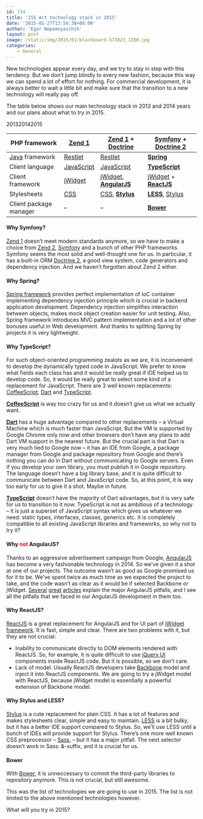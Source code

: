 ```yaml
---
id: 734
title: 'ISS Art technology stack in 2015'
date: '2015-01-27T13:56:38+08:00'
author: 'Egor Nepomnyaschih'
layout: post
image: /static/img/2015/01/blackboard-573023_1280.jpg
categories:
    - General
---
```


New technologies appear every day, and we try to stay in step with this tendency. But we don’t jump blindly to every new fashion, because this way we can spend a lot of effort for nothing. For commercial development, it is always better to wait a little bit and make sure that the transition to a new technology will really pay off.

The table below shows our main technology stack in 2013 and 2014 years and our plans about what to try in 2015.

201320142015

| PHP framework | [Zend 1](http://framework.zend.com/) | [Zend 1](http://framework.zend.com/) + **[Doctrine](http://www.doctrine-project.org/)** | **[Symfony](http://symfony.com/)** + **[Doctrine 2](http://www.doctrine-project.org/)** |
|---|---|---|---|
| [Java](https://www.issart.com/en/lp/java-development-team/) framework | [Restlet](http://restlet.com/products/restlet-framework/) | [Restlet](http://restlet.com/products/restlet-framework/) | **[Spring](http://projects.spring.io/spring-framework/)** |
| Client language | [JavaScript](http://en.wikipedia.org/wiki/JavaScript) | [JavaScript](http://en.wikipedia.org/wiki/JavaScript) | **[TypeScript](http://www.typescriptlang.org/)** |
| Client framework | [jWidget](http://enepomnyaschih.github.io/jwidget/) | [jWidget](http://enepomnyaschih.github.io/jwidget/), **[AngularJS](https://angularjs.org/)** | [jWidget](http://enepomnyaschih.github.io/jwidget/) + **[ReactJS](http://facebook.github.io/react/)** |
| Stylesheets | [CSS](http://en.wikipedia.org/wiki/Cascading_Style_Sheets) | [CSS](http://en.wikipedia.org/wiki/Cascading_Style_Sheets), **[Stylus](http://learnboost.github.io/stylus/)** | **[LESS](http://lesscss.org/)**, [Stylus](http://learnboost.github.io/stylus/) |
| Client package manager | – | – | **[Bower](http://bower.io/)** |

#### Why Symfony?

[Zend 1](http://framework.zend.com/) doesn’t meet modern standards anymore, so we have to make a choice from [Zend 2](http://framework.zend.com/), [Symfony](http://symfony.com/) and a bunch of other PHP frameworks. Symfony seems the most solid and well-thought one for us. In particular, it has a built-in ORM [Doctrine 2](http://www.doctrine-project.org/), a good view system, code generators and dependency injection. And we haven’t forgotten about Zend 2 either.

#### Why Spring?

[Spring framework](http://projects.spring.io/spring-framework/) provides perfect implementation of IoC container implementing dependency injection principle which is crucial in backend application development. Dependency injection simplifies interaction between objects, makes mock object creation easier for unit testing. Also, Spring framework introduces MVC pattern implementation and a lot of other bonuses useful in Web development. And thanks to splitting Spring by projects it is very lightweight.

#### Why TypeScript?

For such object-oriented programming zealots as we are, it is inconvenient to develop the dynamically typed code in JavaScript. We prefer to know what fields each class has and it would be really great if IDE helped us to develop code. So, it would be really great to select some kind of a replacement for JavaScript. There are 3 well known replacements: [CoffeeScript](http://coffeescript.org/), [Dart](https://www.dartlang.org/) and [TypeScript](http://www.typescriptlang.org/).

**[CoffeeScript](http://coffeescript.org/)** is way too crazy for us and it doesn’t give us what we actually want.

**[Dart](https://www.dartlang.org/)** has a huge advantage compared to other replacements – a Virtual Machine which is much faster than JavaScript. But the VM is supported by Google Chrome only now and other browsers don’t have any plans to add Dart VM support in the nearest future. But the crucial part is that Dart is very much tied to Google now – it has an IDE from Google, a package manager from Google and package repository from Google and there’s nothing you can do in Dart without communicating to Google servers. Even if you develop your own library, you must publish it in Google repository. The language doesn’t have a big library base, and it is quite difficult to communicate between Dart and JavaScript code. So, at this point, it is way too early for us to give it a shot. Maybe in future.

**[TypeScript](http://www.typescriptlang.org/)** doesn’t have the majority of Dart advantages, but it is very safe for us to transition to it now. TypeScript is not as ambitious of a technology – it is just a superset of JavaScript syntax which gives us whatever we need: static types, interfaces, classes, generics etc. It is completely compatible to all existing JavaScript libraries and frameworks, so why not to try it?

#### Why <span style="color: red;">not</span> AngularJS?

Thanks to an aggressive advertisement campaign from Google, [AngularJS](https://angularjs.org/) has become a very fashionable technology in 2014. So we’ve given it a shot at one of our projects. The outcome wasn’t as good as Google promised us for it to be. We’ve spent twice as much time as we expected the project to take, and the code wasn’t as clear as it would be if selected Backbone or jWidget. [Several](https://medium.com/@mnemon1ck/why-you-should-not-use-angularjs-1df5ddf6fc99) [great](http://okmaya.com/2014/03/12/the-reason-angular-js-will-fail/) [articles](http://habrahabr.ru/post/246905/) explain the major AngularJS pitfalls, and I see all the pitfalls that we faced in our AngularJS development in them too.

#### Why ReactJS?

[ReactJS](http://facebook.github.io/react/) is a great replacement for AngularJS and for UI part of [jWidget framework](http://enepomnyaschih.github.io/jwidget/). It is fast, simple and clear. There are two problems with it, but they are not crucial:

- Inability to communicate directly to DOM elements rendered with ReactJS. So, for example, it is quite difficult to use [jQuery UI](http://jqueryui.com/) components inside ReactJS code. But it is possible, so we don’t care.
- Lack of model. Usually ReactJS developers take [Backbone](http://backbonejs.org/) model and inject it into ReactJS components. We are going to try a jWidget model with ReactJS, because jWidget model is essentially a powerful extension of Backbone model.

#### Why Stylus and LESS?

[Stylus](http://learnboost.github.io/stylus/) is a cute replacement for plain CSS. It has a lot of features and makes stylesheets clear, simple and easy to maintain. [LESS](http://lesscss.org/) is a bit bulky, but it has a better IDE support compared to Stylus. So, we’ll use LESS until a bunch of IDEs will provide support for Stylus. There’s one more well known CSS preprocessor – [Sass](http://sass-lang.com/), – but it has a major pitfall. The next selector doesn’t work in Sass: &-suffix, and it is crucial for us.

#### Bower

With [Bower](http://bower.io/), it is unneccessary to commit the third-party libraries to repository anymore. This is not crucial, but still awesome.

This was the list of technologies we are going to use in 2015. The list is not limited to the above mentioned technologies however.

What will you try in 2015?